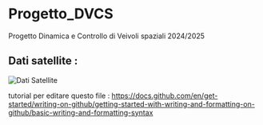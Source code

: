 # Progetto_DVCS
Progetto Dinamica e Controllo di Veivoli spaziali 2024/2025

## Dati satellite : 

![Dati Satellite](https://github.com/user-attachments/assets/70b3ea7a-3760-4d2e-98d2-2bc52788070b)

tutorial per editare questo file : https://docs.github.com/en/get-started/writing-on-github/getting-started-with-writing-and-formatting-on-github/basic-writing-and-formatting-syntax

